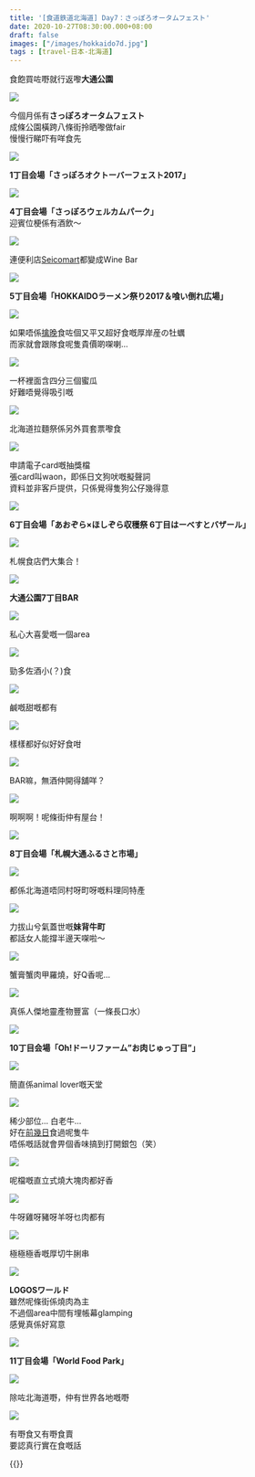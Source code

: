 ```yaml
---
title: '[食道鉄道北海道] Day7：さっぽろオータムフェスト'
date: 2020-10-27T08:30:00.000+08:00
draft: false
images: ["/images/hokkaido7d.jpg"]
tags : [travel-日本-北海道]
---
```

 
食飽買咗嘢就行返嚟**大通公園**  

![](/images/hokkaido7d6.jpg)

今個月係有**さっぽろオータムフェスト**  
成條公園橫跨八條街拎晒嚟做fair  
慢慢行睇吓有咩食先  

![](/images/hokkaido7d.jpg)

**1丁目会場「さっぽろオクトーバーフェスト2017」**

![](/images/hokkaido7d7.jpg)

**4丁目会場「さっぽろウェルカムパーク」**  
迎賓位梗係有酒飲～  

![](/images/hokkaido7d8.jpg)

連便利店[Seicomart](https://hidie.net/hokkaido2d/)都變成Wine Bar

![](/images/hokkaido7d9.jpg)

**5丁目会場「HOKKAIDOラーメン祭り2017＆喰い倒れ広場」**

![](/images/hokkaido7d10.jpg)

如果唔係[擒晚](https://hidie.net/hokkaido6q/)食咗個又平又超好食嘅厚岸産の牡蠣  
而家就會跟隊食呢隻貴價啲㗎喇...

![](/images/hokkaido7d11.jpg)

一杯裡面含四分三個蜜瓜  
好難唔覺得吸引嘅

![](/images/hokkaido7d12.jpg)

北海道拉麵祭係另外買套票嚟食  

![](/images/hokkaido7d13.jpg)

申請電子card嘅抽獎檔  
張card叫waon，即係日文狗吠嘅擬聲詞  
資料並非客戶提供，只係覺得隻狗公仔幾得意

![](/images/hokkaido7d14.jpg)

**6丁目会場「あおぞら×ほしぞら収穫祭 6丁目はーべすとバザール」**  

![](/images/hokkaido7d15.jpg)

札幌食店們大集合！

![](/images/hokkaido7d16.jpg)

**大通公園7丁目BAR**  

![](/images/hokkaido7d17.jpg)

私心大喜愛嘅一個area

![](/images/hokkaido7d18.jpg)

勁多佐酒小(？)食

![](/images/hokkaido7d19.jpg)

鹹嘅甜嘅都有

![](/images/hokkaido7d20.jpg)

樣樣都好似好好食咁

![](/images/hokkaido7d21.jpg)

BAR嘛，無酒仲開得舖咩？

![](/images/hokkaido7d22.jpg)

啊啊啊！呢條街仲有屋台！

![](/images/hokkaido7d23.jpg)

**8丁目会場「札幌大通ふるさと市場」**  

![](/images/hokkaido7d24.jpg)

都係北海道唔同村呀町呀嘅料理同特產

![](/images/hokkaido7d25.jpg)

力拔山兮氣蓋世嘅**妹背牛町**  
都話女人能撐半邊天㗎啦～  

![](/images/hokkaido7d26.jpg)

蟹膏蟹肉甲羅燒，好Q香呢...

![](/images/hokkaido7d27.jpg)

真係人傑地靈產物豐富（一條長口水）

![](/images/hokkaido7d28.jpg)

**10丁目会場「Oh!ドーリファーム”お肉じゅっ丁目”」**

![](/images/hokkaido7d29.jpg)

簡直係animal lover嘅天堂

![](/images/hokkaido7d30.jpg)

稀少部位... 白老牛...  
好在[前幾日](https://hidie.net/hokkaido1d/)食過呢隻牛  
唔係嘅話就會畀個香味搞到打開銀包（笑）

![](/images/hokkaido7d31.jpg)

呢檔嘅直立式燒大塊肉都好香

![](/images/hokkaido7d32.jpg)

牛呀雞呀豬呀羊呀乜肉都有  

![](/images/hokkaido7d33.jpg)

極極極香嘅厚切牛脷串  

![](/images/hokkaido7d34.jpg)

**LOGOSワールド**  
雖然呢條街係燒肉為主  
不過個area中間有埋帳幕glamping  
感覺真係好寫意  

![](/images/hokkaido7d35.jpg)

**11丁目会場「World Food Park」**

![](/images/hokkaido7d36.jpg)

除咗北海道嘢，仲有世界各地嘅嘢  

![](/images/hokkaido7d37.jpg)

有嘢食又有嘢食賣  
要認真行實在食嘅話


{{<hokkaido>}}
